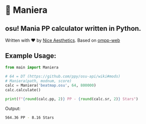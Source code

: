 # 🎹 Maniera
## osu! Mania PP calculator written in Python.
Written with ❤️ by [Nice Aesthetics](https://aesth.dev). Based on [ompp-web](https://github.com/toxicpie/ompp-web)

Example Usage:
------
```py
from main import Maniera

# 64 = DT (https://github.com/ppy/osu-api/wiki#mods)
# Maniera(path, modnum, score)
calc = Maniera('beatmap.osu', 64, 800000)
calc.calculate()

print(f"{round(calc.pp, 2)} PP - {round(calc.sr, 2)} Stars")
```
Output:
```sh
564.36 PP - 8.16 Stars
```
